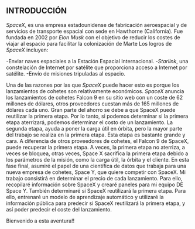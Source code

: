 ## INTRODUCCIÓN
*SpaceX*, es una empresa estadounidense de fabricación aeroespacial y de servicios de transporte espacial con sede en Hawthorne (California). Fue fundada en 2002 por *Elon Musk* con el objetivo de reducir los costes de viajar al espacio para facilitar la colonización de Marte
Los logros de *SpaceX* incluyen:

-Enviar naves espaciales a la Estación Espacial Internacional.
-*Starlink*, una constelación de Internet por satélite que proporciona acceso a Internet por satélite.
-Envío de misiones tripuladas al espacio.

Una de las razones por las que *SpaceX* puede hacer esto es porque los lanzamientos de cohetes son relativamente económicos.
*SpaceX* anuncia los lanzamientos de cohetes Falcon 9 en su sitio web con un coste de 62 millones de dólares, otros proveedores cuestan más de 165 millones de dólares cada uno. Gran parte del ahorro se debe a que SpaceX puede reutilizar la primera etapa.
Por lo tanto, si podemos determinar si la primera etapa aterrizará, podemos determinar el costo de un lanzamiento.
La segunda etapa, ayuda a poner la carga útil en órbita, pero la mayor parte del trabajo se realiza en la primera etapa. Esta etapa es bastante grande y cara.
A diferencia de otros proveedores de cohetes, el Falcon 9 de SpaceX, puede recuperar la primera etapa.
A veces, la primera etapa no aterriza, a veces se bloquea, otras veces, Space X sacrifica la primera etapa debido a los parámetros de la misión, como 
la carga útil, la órbita y el cliente.
En esta fase final, asumiré el papel de una científica de datos que trabaja para una nueva empresa de cohetes, Space Y, que quiere competir con SpaceX. 
Mi trabajo consistirá en determinar el precio de cada lanzamiento.
Para ello, recopilaré información sobre SpaceX y crearé paneles para mi equipo DE Space Y.
También determinaré si SpaceX reutilizará la primera etapa. Para ello, entrenaré un modelo de aprendizaje automático y utilizaré la información pública para predecir si SpaceX reutilizará la primera etapa, y así poder predecir el coste del lanzamiento.

Bienvenido a esta aventura!!
